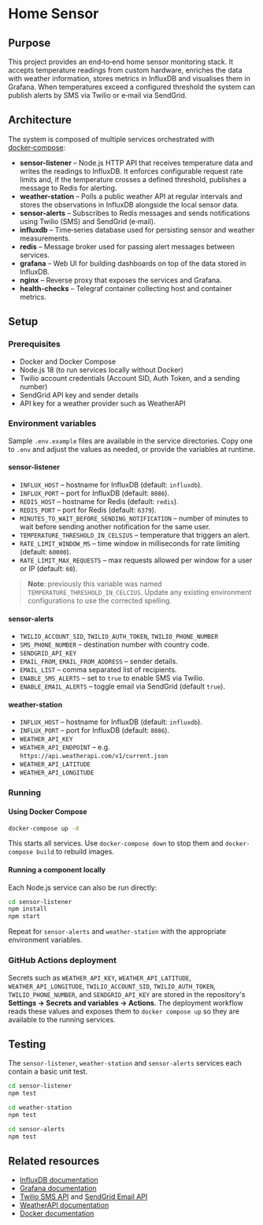 # Home Sensor

## Purpose
This project provides an end‑to‑end home sensor monitoring stack.  It accepts
temperature readings from custom hardware, enriches the data with weather
information, stores metrics in InfluxDB and visualises them in Grafana.  When
temperatures exceed a configured threshold the system can publish alerts by
SMS via Twilio or e‑mail via SendGrid.

## Architecture
The system is composed of multiple services orchestrated with
[docker‑compose](./docker-compose.yml):

- **sensor-listener** – Node.js HTTP API that receives temperature data and
  writes the readings to InfluxDB.  It enforces configurable request rate
  limits and, if the temperature crosses a defined threshold, publishes a
  message to Redis for alerting.
- **weather-station** – Polls a public weather API at regular intervals and
  stores the observations in InfluxDB alongside the local sensor data.
- **sensor-alerts** – Subscribes to Redis messages and sends notifications
  using Twilio (SMS) and SendGrid (e‑mail).
- **influxdb** – Time‑series database used for persisting sensor and weather
  measurements.
- **redis** – Message broker used for passing alert messages between services.
- **grafana** – Web UI for building dashboards on top of the data stored in
  InfluxDB.
- **nginx** – Reverse proxy that exposes the services and Grafana.
- **health-checks** – Telegraf container collecting host and container metrics.

## Setup
### Prerequisites
- Docker and Docker Compose
- Node.js 18 (to run services locally without Docker)
- Twilio account credentials (Account SID, Auth Token, and a sending number)
- SendGrid API key and sender details
- API key for a weather provider such as WeatherAPI

### Environment variables
Sample `.env.example` files are available in the service directories. Copy one
to `.env` and adjust the values as needed, or provide the variables at runtime.

#### sensor-listener
- `INFLUX_HOST` – hostname for InfluxDB (default: `influxdb`).
- `INFLUX_PORT` – port for InfluxDB (default: `8086`).
- `REDIS_HOST` – hostname for Redis (default: `redis`).
- `REDIS_PORT` – port for Redis (default: `6379`).
- `MINUTES_TO_WAIT_BEFORE_SENDING_NOTIFICATION` – number of minutes to wait
  before sending another notification for the same user.
- `TEMPERATURE_THRESHOLD_IN_CELSIUS` – temperature that triggers an alert.
- `RATE_LIMIT_WINDOW_MS` – time window in milliseconds for rate limiting (default: `60000`).
- `RATE_LIMIT_MAX_REQUESTS` – max requests allowed per window for a user or IP (default: `60`).
> **Note**: previously this variable was named `TEMPERATURE_THRESHOLD_IN_CELCIUS`. Update any existing environment configurations to use the corrected spelling.

#### sensor-alerts
- `TWILIO_ACCOUNT_SID`, `TWILIO_AUTH_TOKEN`, `TWILIO_PHONE_NUMBER`
- `SMS_PHONE_NUMBER` – destination number with country code.
- `SENDGRID_API_KEY`
- `EMAIL_FROM`, `EMAIL_FROM_ADDRESS` – sender details.
- `EMAIL_LIST` – comma separated list of recipients.
- `ENABLE_SMS_ALERTS` – set to `true` to enable SMS via Twilio.
- `ENABLE_EMAIL_ALERTS` – toggle email via SendGrid (default `true`).

#### weather-station
- `INFLUX_HOST` – hostname for InfluxDB (default: `influxdb`).
- `INFLUX_PORT` – port for InfluxDB (default: `8086`).
- `WEATHER_API_KEY`
- `WEATHER_API_ENDPOINT` – e.g. `https://api.weatherapi.com/v1/current.json`
- `WEATHER_API_LATITUDE`
- `WEATHER_API_LONGITUDE`

### Running
#### Using Docker Compose
```bash
docker-compose up -d
```
This starts all services.  Use `docker-compose down` to stop them and
`docker-compose build` to rebuild images.

#### Running a component locally
Each Node.js service can also be run directly:
```bash
cd sensor-listener
npm install
npm start
```
Repeat for `sensor-alerts` and `weather-station` with the appropriate
environment variables.

### GitHub Actions deployment
Secrets such as `WEATHER_API_KEY`, `WEATHER_API_LATITUDE`, `WEATHER_API_LONGITUDE`, `TWILIO_ACCOUNT_SID`, `TWILIO_AUTH_TOKEN`,
`TWILIO_PHONE_NUMBER`, and `SENDGRID_API_KEY` are stored in the repository's
**Settings → Secrets and variables → Actions**. The deployment workflow reads
these values and exposes them to `docker compose up` so they are available to
the running services.

## Testing
The `sensor-listener`, `weather-station` and `sensor-alerts` services each
contain a basic unit test.

```bash
cd sensor-listener
npm test

cd weather-station
npm test

cd sensor-alerts
npm test
```

## Related resources
- [InfluxDB documentation](https://docs.influxdata.com/influxdb/)
- [Grafana documentation](https://grafana.com/docs/)
- [Twilio SMS API](https://www.twilio.com/docs/sms) and
  [SendGrid Email API](https://docs.sendgrid.com/)
- [WeatherAPI documentation](https://www.weatherapi.com/docs/)
- [Docker documentation](https://docs.docker.com/)

